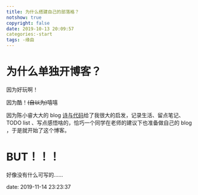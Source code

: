 ```yaml
---
title: 为什么搭建自己的部落格？
notshow: true
copyright: false
date: 2019-10-13 20:09:57
categories:-start
tags: -缘由
---
```




# 为什么单独开博客？

因为好玩啊！

因为酷！~~(自以为)~~嘻嘻

因为陈小睿大大的 blog [诗与代码]( https://coreja.com/ )给了我很大的启发，记录生活、留点笔记、TODO list 、写点感悟啥的，恰巧一个同学在老师的建议下也准备做自己的 blog ，于是就开始了这个博客。

# BUT！！！

好像没有什么可写的……

date: 2019-11-14 23:23:37
